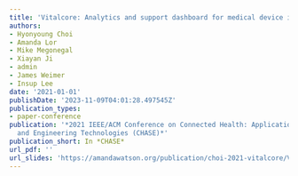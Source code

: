 ```yaml
---
title: 'Vitalcore: Analytics and support dashboard for medical device integration'
authors:
- Hyonyoung Choi
- Amanda Lor
- Mike Megonegal
- Xiayan Ji
- admin
- James Weimer
- Insup Lee
date: '2021-01-01'
publishDate: '2023-11-09T04:01:28.497545Z'
publication_types:
- paper-conference
publication: '*2021 IEEE/ACM Conference on Connected Health: Applications, Systems
  and Engineering Technologies (CHASE)*'
publication_short: In *CHASE*
url_pdf: ''
url_slides: 'https://amandawatson.org/publication/choi-2021-vitalcore/VitalCore_Slides.pdf'
---
```

